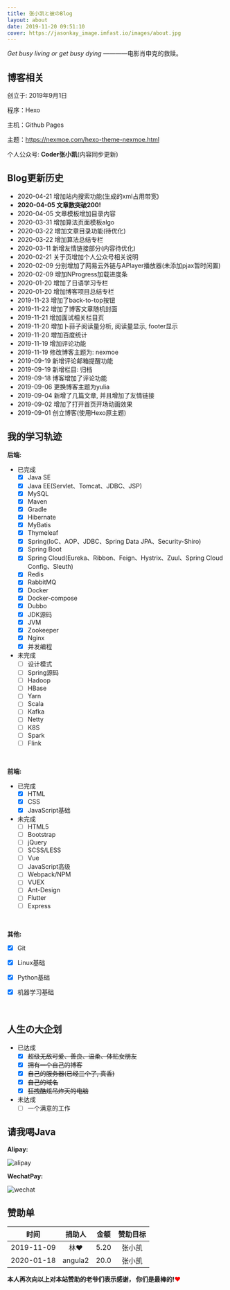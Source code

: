 ```yaml
---
title: 张小凯と彼のBlog
layout: about
date: 2019-11-20 09:51:10
cover: https://jasonkay_image.imfast.io/images/about.jpg
---
```


*Get busy living or get busy dying*  ————电影肖申克的救赎。

## 博客相关

创立于: 2019年9月1日

程序：Hexo

主机：Github Pages

主题：https://nexmoe.com/hexo-theme-nexmoe.html

个人公众号: **Coder张小凯**(内容同步更新)



## Blog更新历史

*   2020-04-21 增加站内搜索功能(生成的xml占用带宽)
*   **2020-04-05 文章数突破200!**
*   2020-04-05 文章模板增加目录内容
*   2020-03-31 增加算法页面模板algo
*   2020-03-22 增加文章目录功能(待优化)
*   2020-03-22 增加算法总结专栏
*   2020-03-11 新增友情链接部分(内容待优化)
*   2020-02-21 关于页增加个人公众号相关说明
*   2020-02-09 分别增加了网易云外链与APlayer播放器(未添加pjax暂时闲置)
*   2020-02-09 增加NProgress加载进度条
*   2020-01-20 增加了日语学习专栏
*   2020-01-20 增加博客项目总结专栏
*   2019-11-23 增加了back-to-top按钮
*   2019-11-22 增加了博客文章随机封面
*   2019-11-21 增加面试相关栏目页
*   2019-11-20 增加卜蒜子阅读量分析, 阅读量显示, footer显示
*   2019-11-20 增加百度统计
*   2019-11-19 增加评论功能
*   2019-11-19 修改博客主题为: nexmoe
*   2019-09-19 新增评论邮箱提醒功能
*   2019-09-19 新增栏目: 归档
*   2019-09-18 博客增加了评论功能
*   2019-09-06 更换博客主题为yulia
*   2019-09-04 新增了几篇文章, 并且增加了友情链接
*   2019-09-02 增加了打开首页开场动画效果
*   2019-09-01 创立博客(使用Hexo原主题)



## 我的学习轨迹

**后端:**

-   已完成
    -   [x] Java SE
    -   [x] Java EE(Servlet、Tomcat、JDBC、JSP)
    -   [x] MySQL
    -   [x] Maven
    -   [x] Gradle
    -   [x] Hibernate
    -   [x] MyBatis
    -   [x] Thymeleaf
    -   [x] Spring(IoC、AOP、JDBC、Spring Data JPA、Security-Shiro)
    -   [x] Spring Boot
    -   [x] Spring Cloud(Eureka、Ribbon、Feign、Hystrix、Zuul、Spring Cloud Config、Sleuth)
    -   [x] Redis
    -   [x] RabbitMQ
    -   [x] Docker
    -   [x] Docker-compose
    -   [x] Dubbo
    -   [x] JDK源码
    -   [x] JVM
    -   [x] Zookeeper
    -   [x] Nginx
    -   [x] 并发编程
-   未完成
    -   [ ] 设计模式
    -   [ ] Spring源码
    -   [ ] Hadoop
    -   [ ] HBase
    -   [ ] Yarn
    -   [ ] Scala
    -   [ ] Kafka
    -   [ ] Netty
    -   [ ] K8S
    -   [ ] Spark
    -   [ ] Flink

<br/>

**前端:**

-   已完成
    -   [x] HTML
    -   [x] CSS
    -   [x] JavaScript基础

-   未完成
    -   [ ] HTML5
    -   [ ] Bootstrap
    -   [ ] jQuery
    -   [ ] SCSS/LESS
    -   [ ] Vue
    -   [ ] JavaScript高级
    -   [ ] Webpack/NPM
    -   [ ] VUEX
    -   [ ] Ant-Design
    -   [ ] Flutter
    -   [ ] Express

<br/>

**其他:**

-   [x] Git
-   [x] Linux基础
-   [x] Python基础
-   [x] 机器学习基础



<br/>

## 人生の大企划

-   已达成
    -   [x] ~~超级无敌可爱、善良、温柔、体贴女朋友~~
    -   [x] ~~拥有一个自己的博客~~
    -   [x] ~~自己的服务器(已经三个了, 真香)~~
    -   [x] ~~自己的域名~~
    -   [x] ~~狂拽酷炫吊炸天的电脑~~

-   未达成
    -   [ ] 一个满意的工作

## 请我喝Java

**Alipay:**

![alipay](https://jasonkay_image.imfast.io/images/alipay.jpg)

**WechatPay:**

![wechat](https://jasonkay_image.imfast.io/images/wechat.jpg)



## 赞助单

|    时间    | 捐助人  | 金额 | 赞助目标 |
| :--------: | :-----: | :--: | :------: |
| 2019-11-09 |   林❤   | 5.20 |  张小凯  |
| 2020-01-18 | angula2 | 20.0 |  张小凯  |



**本人再次向以上对本站赞助的老爷们表示感谢， 你们是最棒的!**<font color="#FF0000">❤</font>



<br/>

